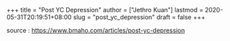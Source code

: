 +++
title = "Post YC Depression"
author = ["Jethro Kuan"]
lastmod = 2020-05-31T20:19:51+08:00
slug = "post_yc_depression"
draft = false
+++

source
: <https://www.bmaho.com/articles/post-yc-depression>
